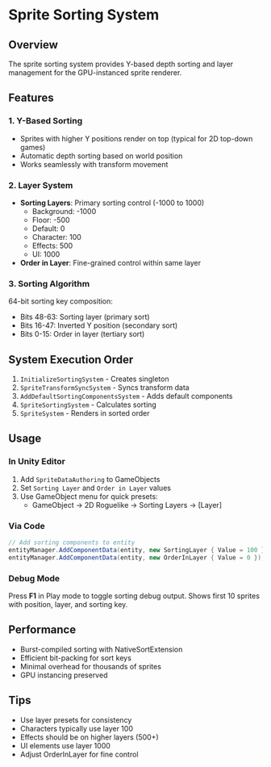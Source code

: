 # Sprite Sorting System

## Overview
The sprite sorting system provides Y-based depth sorting and layer management for the GPU-instanced sprite renderer.

## Features

### 1. Y-Based Sorting
- Sprites with higher Y positions render on top (typical for 2D top-down games)
- Automatic depth sorting based on world position
- Works seamlessly with transform movement

### 2. Layer System
- **Sorting Layers**: Primary sorting control (-1000 to 1000)
  - Background: -1000
  - Floor: -500
  - Default: 0
  - Character: 100
  - Effects: 500
  - UI: 1000
- **Order in Layer**: Fine-grained control within same layer

### 3. Sorting Algorithm
64-bit sorting key composition:
- Bits 48-63: Sorting layer (primary sort)
- Bits 16-47: Inverted Y position (secondary sort)
- Bits 0-15: Order in layer (tertiary sort)

## System Execution Order
1. `InitializeSortingSystem` - Creates singleton
2. `SpriteTransformSyncSystem` - Syncs transform data
3. `AddDefaultSortingComponentsSystem` - Adds default components
4. `SpriteSortingSystem` - Calculates sorting
5. `SpriteSystem` - Renders in sorted order

## Usage

### In Unity Editor
1. Add `SpriteDataAuthoring` to GameObjects
2. Set `Sorting Layer` and `Order in Layer` values
3. Use GameObject menu for quick presets:
   - GameObject → 2D Roguelike → Sorting Layers → [Layer]

### Via Code
```csharp
// Add sorting components to entity
entityManager.AddComponentData(entity, new SortingLayer { Value = 100 });
entityManager.AddComponentData(entity, new OrderInLayer { Value = 0 });
```

### Debug Mode
Press **F1** in Play mode to toggle sorting debug output.
Shows first 10 sprites with position, layer, and sorting key.

## Performance
- Burst-compiled sorting with NativeSortExtension
- Efficient bit-packing for sort keys
- Minimal overhead for thousands of sprites
- GPU instancing preserved

## Tips
- Use layer presets for consistency
- Characters typically use layer 100
- Effects should be on higher layers (500+)
- UI elements use layer 1000
- Adjust OrderInLayer for fine control